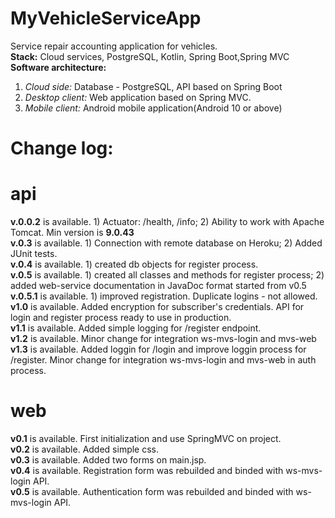 # MyVehicleServiceApp
Service repair accounting application for vehicles.<br>
<b>Stack:</b> Cloud services, PostgreSQL, Kotlin, Spring Boot,Spring MVC<br>
<b>Software architecture:</b>
1. <i>Cloud side:</i> Database - PostgreSQL, API based on Spring Boot
2. <i>Desktop client:</i> Web application based on Spring MVC.
3. <i>Mobile client:</i> Android mobile application(Android 10 or above)<br>
# Change log:
# api
<b>v.0.0.2</b> is available. 1) Actuator: /health, /info; 2) Ability to work with Apache Tomcat. Min version is <b>9.0.43</b><br>
<b>v.0.3</b> is available. 1) Connection with remote database on Heroku; 2) Added JUnit tests.</b><br>
<b>v.0.4</b> is available. 1) created db objects for register process.<br>
<b>v.0.5</b> is available. 1) created all classes and methods for register process; 2) added web-service documentation in JavaDoc format 
started from v0.5<br>
<b>v.0.5.1</b> is available. 1) improved registration. Duplicate logins - not allowed.<br>
<b>v1.0</b> is available. Added encryption for subscriber's credentials. API for login and register process ready to use in production.<br>
<b>v1.1</b> is available. Added simple logging for /register endpoint.<br>
<b>v1.2</b> is available. Minor change for integration ws-mvs-login and mvs-web<br>
<b>v1.3</b> is available. Added loggin for /login and improve loggin process for /register.
Minor change for integration ws-mvs-login and mvs-web in auth process.
# web 
<b>v0.1</b> is available. First initialization and use SpringMVC on project.<br>
<b>v0.2</b> is available. Added simple css.<br>
<b>v0.3</b> is available. Added two forms on main.jsp.<br>
<b>v0.4</b> is available. Registration form was rebuilded and binded with ws-mvs-login API.<br>
<b>v0.5</b> is available. Authentication form was rebuilded and binded with ws-mvs-login API.
